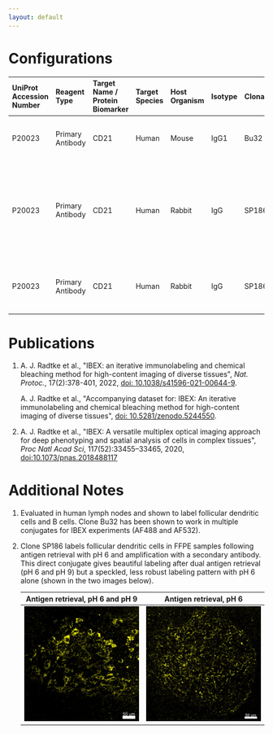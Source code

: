 ```yaml
---
layout: default
---
```


# Configurations

| UniProt Accession Number   | Reagent Type     | Target Name / Protein Biomarker   | Target Species   | Host Organism   | Isotype   | Clonality   | Vendor    | Catalog Number   | Conjugate   | RRID       | Availability   | Method         | Tissue Preservation               | Target Tissue   | Tissue State   | Detergent         | Antigen Retrieval Conditions                                                               | Dye Inactivation Conditions   | Recommend   | Agree                                                        | Disagree   | Contributor         | Notes       |
|:---------------------------|:-----------------|:----------------------------------|:-----------------|:----------------|:----------|:------------|:----------|:-----------------|:------------|:-----------|:---------------|:---------------|:----------------------------------|:----------------|:---------------|:------------------|:-------------------------------------------------------------------------------------------|:------------------------------|:------------|:-------------------------------------------------------------|:-----------|:--------------------|:------------|
| P20023                     | Primary Antibody | CD21                              | Human            | Mouse           | IgG1      | Bu32        | BioLegend | 354903           | PE          | AB_2561406 | Stock          | IBEX2D Manual  | 1:4 Cytofix/Cytoperm Fixed Frozen | Lymph Node      | NA             | 0.3% Triton-X-100 | NA                                                                                         | 1 mg/ml LiBH4 15 minutes      | Yes         | [0000-0003-4379-8967](https://orcid.org/0000-0003-4379-8967) [[2](#publications), [1](#publications)] | NA         | [0000-0003-4379-8967](https://orcid.org/0000-0003-4379-8967) | [1](#notes) |
| P20023                     | Primary Antibody | CD21                              | Human            | Rabbit          | IgG       | SP186       | Abcam     | ab306325         | PE          | NA         | Stock          | Cell DIVE-IBEX | FFPE                              | Lymph Node          | Follicular Lymphoma         | 0.3% Triton-X-100 | pH 6 for 30 minutes ER1 (AF9961) and pH 9 for 30 minutes ER2 (AF9640) using the Leica Bond | 1 mg/ml LiBH4 15 minutes      | Yes         | [0000-0003-4379-8967](https://orcid.org/0000-0003-4379-8967)                                          | NA         | [0000-0003-4379-8967](https://orcid.org/0000-0003-4379-8967) | [2](#notes) |
| P20023                     | Primary Antibody | CD21                              | Human            | Rabbit          | IgG       | SP186       | Abcam     | ab306325         | PE          | NA         | Stock          | Cell DIVE-IBEX | FFPE                              | Lymph Node       | Follicular Lymphoma       | 0.3% Triton-X-100 | pH 6 for 30 minutes ER1 (AF9961) using the Leica Bond                                      | 1 mg/ml LiBH4 15 minutes      | No          | [0000-0003-4379-8967](https://orcid.org/0000-0003-4379-8967)                                          | NA         | [0000-0003-4379-8967](https://orcid.org/0000-0003-4379-8967) | [2](#notes) |

# Publications

<a name="publications"></a>
1. A. J. Radtke et al., "IBEX: an iterative immunolabeling and chemical bleaching
 method for high-content imaging of diverse tissues", *Nat. Protoc.*, 17(2):378-401, 2022, [doi: 10.1038/s41596-021-00644-9](https://doi.org/10.1038/s41596-021-00644-9).

    A. J. Radtke et al., "Accompanying dataset for: IBEX: An iterative immunolabeling and chemical bleaching method for high-content imaging of diverse tissues", [doi: 10.5281/zenodo.5244550](https://doi.org/10.5281/zenodo.5244551).

2. A. J. Radtke et al., "IBEX: A versatile multiplex optical imaging approach for deep phenotyping and spatial analysis of cells in complex tissues", *Proc Natl Acad Sci*, 117(52):33455–33465, 2020, [doi:10.1073/pnas.2018488117](https://doi.org/10.1073/pnas.2018488117)


# Additional Notes

<a name="notes"></a>
1. Evaluated in human lymph nodes and shown to label follicular dendritic cells and B cells. Clone Bu32 has been shown to work in multiple conjugates for IBEX experiments (AF488 and AF532).
2. Clone SP186 labels follicular dendritic cells in FFPE samples following antigen retrieval with pH 6 and amplification with a secondary antibody. This direct conjugate gives beautiful labeling after dual antigen retrieval (pH 6 and pH 9) but a speckled, less robust labeling pattern with pH 6 alone (shown in the two images below).

    | Antigen retrieval, pH 6 and pH 9  |  Antigen retrieval, pH 6 |
    |:-------:|:-------:|
    | ![CD21 PE FL pH6and9](CD21_PE_FL_pH6and9.jpg) |  ![CD21 PE FL pH6](CD21_PE_FL_pH6.jpg) |

